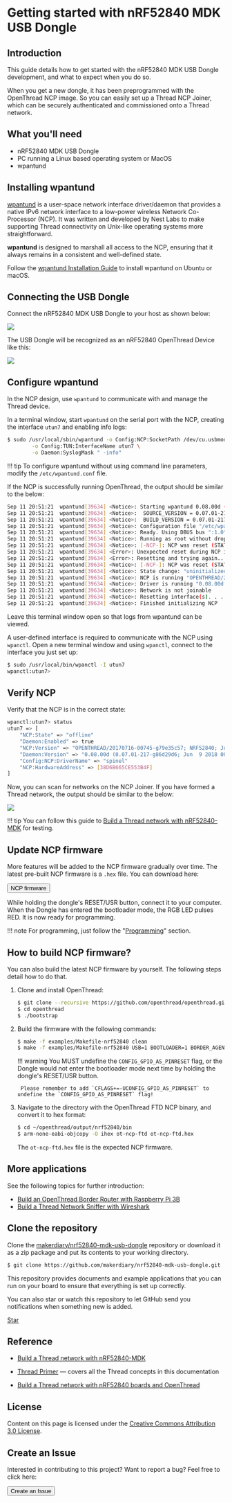 # Getting started with nRF52840 MDK USB Dongle

## Introduction

This guide details how to get started with the nRF52840 MDK USB Dongle development, and what to expect when you do so.

When you get a new dongle, it has been preprogrammed with the OpenThread NCP image. So you can easily set up a Thread NCP Joiner, which can be securely authenticated and commissioned onto a Thread network.

## What you'll need

* nRF52840 MDK USB Dongle
* PC running a Linux based operating system or MacOS
* wpantund

## Installing wpantund

[wpantund](https://github.com/openthread/wpantund) is a user-space network interface driver/daemon that provides a native IPv6 network interface to a low-power wireless Network Co-Processor (NCP). It was written and developed by Nest Labs to make supporting Thread connectivity on Unix-like operating systems more straightforward.

**wpantund** is designed to marshall all access to the NCP, ensuring that it always remains in a consistent and well-defined state.

Follow the [wpantund Installation Guide](https://github.com/openthread/wpantund/blob/master/INSTALL.md) to install wpantund on Ubuntu or macOS.

## Connecting the USB Dongle

Connect the nRF52840 MDK USB Dongle to your host as shown below: 

![](images/connecting-dongle.jpg)

The USB Dongle will be recognized as an nRF52840 OpenThread Device like this:

![](images/nrf52840-openthread-device-info.png)

## Configure wpantund

In the NCP design, use `wpantund` to communicate with and manage the Thread device.

In a terminal window, start `wpantund` on the serial port with the NCP, creating the interface `utun7` and enabling info logs:

``` sh
$ sudo /usr/local/sbin/wpantund -o Config:NCP:SocketPath /dev/cu.usbmodem14112  \
        -o Config:TUN:InterfaceName utun7 \
        -o Daemon:SyslogMask " -info"
```

!!! tip
	To configure wpantund without using command line parameters, modify the `/etc/wpantund.conf` file.

If the NCP is successfully running OpenThread, the output should be similar to the below:

``` sh
Sep 11 20:51:21  wpantund[39634] <Notice>: Starting wpantund 0.08.00d (Jun  9 2018 00:31:51) . . .
Sep 11 20:51:21  wpantund[39634] <Notice>: 	SOURCE_VERSION = 0.07.01-217-g86d29d6
Sep 11 20:51:21  wpantund[39634] <Notice>: 	BUILD_VERSION = 0.07.01-217-g86d29d6
Sep 11 20:51:21  wpantund[39634] <Notice>: Configuration file "/etc/wpantund.conf" read.
Sep 11 20:51:21  wpantund[39634] <Notice>: Ready. Using DBUS bus ":1.0"
Sep 11 20:51:21  wpantund[39634] <Notice>: Running as root without dropping privileges!
Sep 11 20:51:21  wpantund[39634] <Notice>: [-NCP-]: NCP was reset (STATUS_RESET_POWER_ON, 112)
Sep 11 20:51:21  wpantund[39634] <Error>: Unexpected reset during NCP initialization.
Sep 11 20:51:21  wpantund[39634] <Error>: Resetting and trying again... (retry 1)
Sep 11 20:51:21  wpantund[39634] <Notice>: [-NCP-]: NCP was reset (STATUS_RESET_POWER_ON, 112)
Sep 11 20:51:21  wpantund[39634] <Notice>: State change: "uninitialized" -> "offline"
Sep 11 20:51:21  wpantund[39634] <Notice>: NCP is running "OPENTHREAD/20170716-00745-g79e35c57; NRF52840; Jul 15 2018 09:52:08"
Sep 11 20:51:21  wpantund[39634] <Notice>: Driver is running "0.08.00d (0.07.01-217-g86d29d6; Jun  9 2018 00:31:51)"
Sep 11 20:51:21  wpantund[39634] <Notice>: Network is not joinable
Sep 11 20:51:21  wpantund[39634] <Notice>: Resetting interface(s). . .
Sep 11 20:51:21  wpantund[39634] <Notice>: Finished initializing NCP
```

Leave this terminal window open so that logs from wpantund can be viewed.

A user-defined interface is required to communicate with the NCP using `wpanctl`. Open a new terminal window and using `wpanctl`, connect to the interface you just set up:

``` sh
$ sudo /usr/local/bin/wpanctl -I utun7
wpanctl:utun7>
```

## Verify NCP

Verify that the NCP is in the correct state:

``` sh
wpanctl:utun7> status
utun7 => [
	"NCP:State" => "offline"
	"Daemon:Enabled" => true
	"NCP:Version" => "OPENTHREAD/20170716-00745-g79e35c57; NRF52840; Jul 15 2018 09:52:08"
	"Daemon:Version" => "0.08.00d (0.07.01-217-g86d29d6; Jun  9 2018 00:31:51)"
	"Config:NCP:DriverName" => "spinel"
	"NCP:HardwareAddress" => [38D6B665CE553B4F]
]
```

Now, you can scan for networks on the NCP Joiner. If you have formed a Thread network, the output should be similar to the below:

![](images/verifying-ncp.png)

!!! tip
    You can follow this guide to [Build a Thread network with nRF52840-MDK](https://wiki.makerdiary.com/nrf52840-mdk/openthread/) for testing.


## Update NCP firmware

More features will be added to the NCP firmware gradually over time. The latest pre-built NCP firmware is a `.hex` file. You can download here:

<a href="https://github.com/makerdiary/nrf52840-mdk-usb-dongle/tree/master/firmware/openthread/ncp"><button data-md-color-primary="red-bud">NCP firmware</button></a>

While holding the dongle's RESET/USR button, connect it to your computer. When the Dongle has entered the bootloader mode, the RGB LED pulses RED. It is now ready for programming.

!!! note 
	For programming, just follow the "[Programming](../programming/)" section.

## How to build NCP firmware?

You can also build the latest NCP firmware by yourself. The following steps detail how to do that.

1. Clone and install OpenThread:

	``` sh
	$ git clone --recursive https://github.com/openthread/openthread.git
	$ cd openthread
	$ ./bootstrap
	```

2. Build the firmware with the following commands:

	``` sh
	$ make -f examples/Makefile-nrf52840 clean
	$ make -f examples/Makefile-nrf52840 USB=1 BOOTLOADER=1 BORDER_AGENT=1 BORDER_ROUTER=1 COMMISSIONER=1 JOINER=1 UDP_PROXY=1 CFLAGS+=-UCONFIG_GPIO_AS_PINRESET
	```

	!!! warning
		You MUST undefine the `CONFIG_GPIO_AS_PINRESET` flag, or the Dongle would not enter the bootloader mode next time by holding the dongle's RESET/USR button. 

		Please remember to add `CFLAGS+=-UCONFIG_GPIO_AS_PINRESET` to undefine the `CONFIG_GPIO_AS_PINRESET` flag!

3. Navigate to the directory with the OpenThread FTD NCP binary, and convert it to hex format:

	``` sh
	$ cd ~/openthread/output/nrf52840/bin
	$ arm-none-eabi-objcopy -O ihex ot-ncp-ftd ot-ncp-ftd.hex
	```

	The `ot-ncp-ftd.hex` file is the expected NCP firmware.

## More applications 

See the following topics for further introduction:

* [Build an OpenThread Border Router with Raspberry Pi 3B](../OTBR)
* [Build a Thread Network Sniffer with Wireshark](../thread-sniffer)


## Clone the repository

Clone the [makerdiary/nrf52840-mdk-usb-dongle](https://github.com/makerdiary/nrf52840-mdk-usb-dongle) repository or download it as a zip package and put its contents to your working directory.

``` sh
$ git clone https://github.com/makerdiary/nrf52840-mdk-usb-dongle.git
```

This repository provides documents and example applications that you can run on your board to ensure that everything is set up correctly.

You can also star or watch this repository to let GitHub send you notifications when something new is added.

<!-- Place this tag where you want the button to render. -->
<a class="github-button" href="https://github.com/makerdiary/nrf52840-mdk-usb-dongle" data-icon="octicon-star" data-size="large" data-show-count="true" aria-label="Star makerdiary/nrf52840-mdk-usb-dongle on GitHub">Star</a>

<!-- Place this tag in your head or just before your close body tag. -->
<script async defer src="https://buttons.github.io/buttons.js"></script>


## Reference

* [Build a Thread network with nRF52840-MDK](https://wiki.makerdiary.com/nrf52840-mdk/openthread/)

* [Thread Primer](https://openthread.io/guides/thread_primer/) — covers all the Thread concepts in this documentation

* [Build a Thread network with nRF52840 boards and OpenThread](https://codelabs.developers.google.com/codelabs/openthread-hardware/#0)

## License
Content on this page is licensed under the [Creative Commons Attribution 3.0 License](https://creativecommons.org/licenses/by/3.0/).

## Create an Issue

Interested in contributing to this project? Want to report a bug? Feel free to click here:

<a href="https://github.com/makerdiary/nrf52840-mdk-usb-dongle/issues/new"><button data-md-color-primary="red-bud"><i class="fa fa-github"></i> Create an Issue</button></a>

